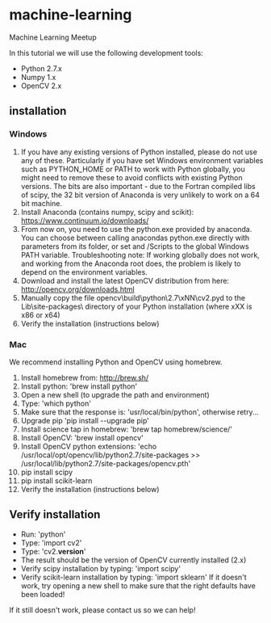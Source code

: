 # machine-learning
Machine Learning Meetup

In this tutorial we will use the following development tools:

 * Python 2.7.x
 * Numpy 1.x
 * OpenCV 2.x

## installation

### Windows

 1. If you have any existing versions of Python installed, please do not use any of these. Particularly if you have set Windows environment variables such as PYTHON_HOME or PATH 
    to work with Python globally, you might need to remove these to avoid conflicts with existing Python versions. The bits are also important - due to the Fortran compiled libs of 
    scipy, the 32 bit version of Anaconda is very unlikely to work on a 64 bit machine.     
 2. Install Anaconda (contains numpy, scipy and scikit): https://www.continuum.io/downloads/
 3. From now on, you  need to use the python.exe provided by anaconda. You can choose between calling anacondas python.exe directly with parameters from its folder, 
    or set <PathToAnacondaRoot> and <PathToAnacondaRoot>/Scripts to the global Windows PATH variable. 
    Troubleshooting note:  If working globally does not work, and working from the Anaconda root does, the problem is likely to depend on the environment variables.  
 3. Download and install the latest OpenCV distribution from here: http://opencv.org/downloads.html
 4. Manually copy the file opencv\build\python\2.7\xNN\cv2.pyd to the Lib\site-packages\ directory of your Python installation (where xXX is x86 or x64)
 5. Verify the installation (instructions below)
 
### Mac

We recommend installing Python and OpenCV using homebrew.

 1. Install homebrew from: http://brew.sh/
 2. Install python: 'brew install python'
 3. Open a new shell (to upgrade the path and environment)
 4. Type: 'which python'
 5. Make sure that the response is: 'usr/local/bin/python', otherwise retry...
 6. Upgrade pip 'pip install --upgrade pip'
 7. Install science tap in homebrew: 'brew tap homebrew/science/'
 8. Install OpenCV: 'brew install opencv'
 9. Install OpenCV python extensions: 'echo /usr/local/opt/opencv/lib/python2.7/site-packages >> /usr/local/lib/python2.7/site-packages/opencv.pth'
10. pip install scipy
11. pip install scikit-learn 
12. Verify the installation (instructions below)

## Verify installation

 * Run: 'python'
 * Type: 'import cv2'
 * Type: 'cv2.__version__'
 * The result should be the version of OpenCV currently installed (2.x)
 * Verify scipy installation by typing: 'import scipy'
 * Verify scikit-learn installation by typing: 'import sklearn'
If it doesn't work, try opening a new shell to make sure that the right defaults have been loaded!

If it still doesn't work, please contact us so we can help!
